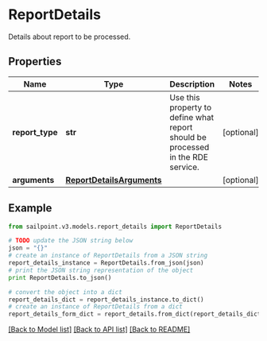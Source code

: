 # ReportDetails

Details about report to be processed.

## Properties

Name | Type | Description | Notes
------------ | ------------- | ------------- | -------------
**report_type** | **str** | Use this property to define what report should be processed in the RDE service. | [optional] 
**arguments** | [**ReportDetailsArguments**](ReportDetailsArguments.md) |  | [optional] 

## Example

```python
from sailpoint.v3.models.report_details import ReportDetails

# TODO update the JSON string below
json = "{}"
# create an instance of ReportDetails from a JSON string
report_details_instance = ReportDetails.from_json(json)
# print the JSON string representation of the object
print ReportDetails.to_json()

# convert the object into a dict
report_details_dict = report_details_instance.to_dict()
# create an instance of ReportDetails from a dict
report_details_form_dict = report_details.from_dict(report_details_dict)
```
[[Back to Model list]](../README.md#documentation-for-models) [[Back to API list]](../README.md#documentation-for-api-endpoints) [[Back to README]](../README.md)


